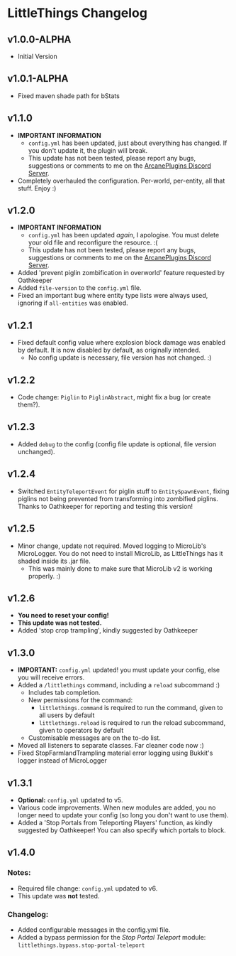 # LittleThings Changelog

## v1.0.0-ALPHA
* Initial Version

## v1.0.1-ALPHA
* Fixed maven shade path for bStats

## v1.1.0
* **IMPORTANT INFORMATION**
  * `config.yml` has been updated, just about everything has changed. If you don't update it, the plugin will break.
  * This update has not been tested, please report any bugs, suggestions or comments to me on the [ArcanePlugins Discord Server](https://discord.io/arcaneplugins).
* Completely overhauled the configuration. Per-world, per-entity, all that stuff. Enjoy :)

## v1.2.0
* **IMPORTANT INFORMATION**
  * `config.yml` has been updated *again*, I apologise. You must delete your old file and reconfigure the resource. :(
  * This update has not been tested, please report any bugs, suggestions or comments to me on the [ArcanePlugins Discord Server](https://discord.io/arcaneplugins).
* Added 'prevent piglin zombification in overworld' feature requested by Oathkeeper
* Added `file-version` to the `config.yml` file.
* Fixed an important bug where entity type lists were always used, ignoring if `all-entities` was enabled.

## v1.2.1
* Fixed default config value where explosion block damage was enabled by default. It is now disabled by default, as originally intended.
  * No config update is necessary, file version has not changed. :)
  
## v1.2.2
* Code change: `Piglin` to `PiglinAbstract`, might fix a bug (or create them?).

## v1.2.3
* Added `debug` to the config (config file update is optional, file version unchanged).

## v1.2.4
* Switched `EntityTeleportEvent` for piglin stuff to `EntitySpawnEvent`, fixing piglins not being prevented from transforming into zombified piglins. Thanks to Oathkeeper for reporting and testing this version!

## v1.2.5
* Minor change, update not required. Moved logging to MicroLib's MicroLogger. You do not need to install MicroLib, as LittleThings has it shaded inside its .jar file.
  * This was mainly done to make sure that MicroLib v2 is working properly. :)
  
## v1.2.6
* **You need to reset your config!**
* **This update was not tested.**
* Added 'stop crop trampling', kindly suggested by Oathkeeper

## v1.3.0
* **IMPORTANT:** `config.yml` updated! you must update your config, else you will receive errors.
* Added a `/littlethings` command, including a `reload` subcommand :)
    * Includes tab completion.
    * New permissions for the command:
      * `littlethings.command` is required to run the command, given to all users by default
      * `littlethings.reload` is required to run the reload subcommand, given to operators by default
    * Customisable messages are on the to-do list.
* Moved all listeners to separate classes. Far cleaner code now :)
* Fixed StopFarmlandTrampling material error logging using Bukkit's logger instead of MicroLogger

## v1.3.1
* **Optional:** `config.yml` updated to v5.
* Various code improvements. When new modules are added, you no longer need to update your config (so long you don't want to use them).
* Added a 'Stop Portals from Teleporting Players' function, as kindly suggested by Oathkeeper! You can also specify which portals to block.

## v1.4.0
### Notes:
* Required file change: `config.yml` updated to v6.
* This update was **not** tested.

### Changelog:
* Added configurable messages in the config.yml file.
* Added a bypass permission for the *Stop Portal Teleport* module: `littlethings.bypass.stop-portal-teleport`